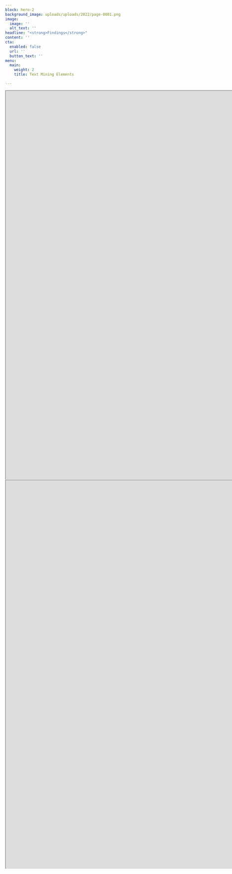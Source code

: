 ```yaml
---
block: hero-2
background_image: uploads/uploads/2022/page-0001.png
image:
  image: ''
  alt_text: ''
headline: "<strong>Findings</strong>"
content: ''
cta:
  enabled: false
  url: ''
  button_text: ''
menu:
  main:
    weight: 2
    title: Text Mining Elements

---
```

<iframe style='width: 2553px; height: 1250px;' src='https://voyant-tools.org/tool/Bubbles/?view=Bubbles&stopList=keywords-56c564645999438c626d5c82ab28e57c&audio=true&corpus=2238ca4e1a69b49383e597ae8493a568'></iframe>

<iframe style='width: 2553px; height: 1250px;' src='https://voyant-tools.org/tool/Bubbles/?view=Bubbles&stopList=keywords-33267c7ef98942975f1bd932db889043&speed=16&corpus=4e047055ee11c4a9101b6aad4b1d04ee'></iframe>